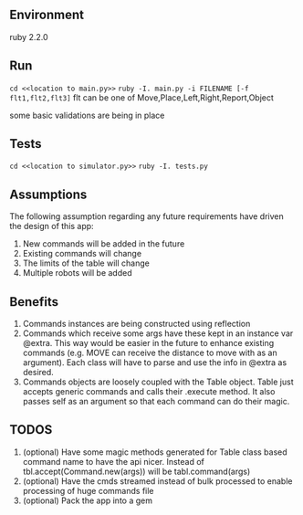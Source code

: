 ## Environment
ruby 2.2.0

## Run
`cd <<location to main.py>>`
`ruby -I. main.py -i FILENAME [-f flt1,flt2,flt3]`
flt can be one of Move,Place,Left,Right,Report,Object

some basic validations are being in place

## Tests
`cd <<location to simulator.py>>`
`ruby -I. tests.py`


## Assumptions
The following assumption regarding any future requirements have driven
the design of this app:

1. New commands will be added in the future
1. Existing commands will change
1. The limits of the table will change
1. Multiple robots will be added

## Benefits

1. Commands instances are being constructed using reflection
1. Commands which receive some args have these kept in an instance var
   @extra. This way would be easier in the future to enhance existing
   commands (e.g. MOVE can receive the distance to move with as an
   argument). Each class will have to parse and use the info in @extra
   as desired.
1. Commands objects are loosely coupled with the Table object. Table
   just accepts generic commands and calls their .execute method. It
   also passes self as an argument so that each command can do their
   magic.

## TODOS

1. (optional) Have some magic methods generated for Table class based command name to have the api nicer. Instead of tbl.accept(Command.new(args)) will be tabl.command(args)
1. (optional) Have the cmds streamed instead of bulk processed to enable processing of  huge commands file
1. (optional) Pack the app into a gem


